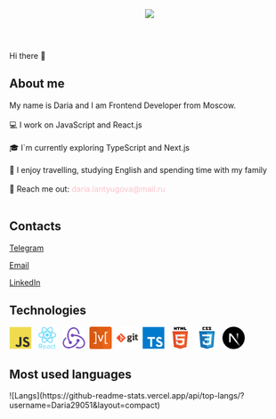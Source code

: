 
<header id="header" align="center">
  <img src="https://i.giphy.com/media/v1.Y2lkPTc5MGI3NjExamd1cjEzdDAwZGhtYzQ0aTc5b3N1NjBkc2lmeGl1ZmppdHQxd3M5eCZlcD12MV9pbnRlcm5hbF9naWZfYnlfaWQmY3Q9cw/M4NykXxUE0HAcK7UJ6/giphy.gif" width="200"/>
</header>
<main>
  Hi there 👋<br>
  <section>
    <h2> About me </h2>
  My name is Daria and I am Frontend Developer from Moscow.<br><br>
💻 I work on JavaScript and React.js<br><br>
🎓 I`m currently exploring TypeScript and Next.js<br><br>
🍕  I enjoy travelling, studying English and spending time with my family<br><br>
🚀 Reach me out: <span style="color:pink">daria.lantyugova@mail.ru</span> <br><br>
    </section>

<section>
    <h2> Contacts </h2>
    <p> <a href="https://t.me/darialant" target="_blank">Telegram</a></p>
   <p>  <a href="mailto:daria.lantyugova@mail.ru target="_blank">Email</a></p>
  <p><a href="#" target="_blank">LinkedIn</a></p>
  </section>

<section>
  <h2>Technologies</h2>
  <img src="https://github.com/devicons/devicon/blob/master/icons/javascript/javascript-original.svg" title="JavaScript" alt="JavaScript" width="40" height="40"/>&nbsp;
  <img src="https://github.com/devicons/devicon/blob/master/icons/react/react-original-wordmark.svg" title="React" alt="React" width="40" height="40"/>&nbsp;
  <img src="https://github.com/devicons/devicon/blob/master/icons/redux/redux-original.svg" title="Redux" alt="Redux " width="40" height="40"/>&nbsp;
  <img src="https://github.com/devicons/devicon/blob/master/icons/mobx/mobx-original.svg" title="MobX" alt="MobX " width="40" height="40"/>&nbsp;
  <img src="https://github.com/devicons/devicon/blob/master/icons/git/git-original-wordmark.svg" title="Git" alt="Git" width="40" height="40"/>&nbsp;
  <img src="https://github.com/devicons/devicon/blob/master/icons/typescript/typescript-original.svg" title="TypeScript" alt="TypeScript" width="40" height="40"/>&nbsp;
  <img src="https://github.com/devicons/devicon/blob/master/icons/html5/html5-original-wordmark.svg" title="HTML" alt="HTML" width="40" height="40"/>&nbsp;
  <img src="https://github.com/devicons/devicon/blob/master/icons/css3/css3-original-wordmark.svg" title="CSS" alt="CSS" width="40" height="40"/>&nbsp;
  <img src="https://github.com/devicons/devicon/blob/master/icons/nextjs/nextjs-original.svg" title="Next" alt="Next" width="40" height="40"/>&nbsp;
</section>

<section>
  <h2>Most used languages</h2>
  ![Langs](https://github-readme-stats.vercel.app/api/top-langs/?username=Daria29051&layout=compact)
</section>
</main>
